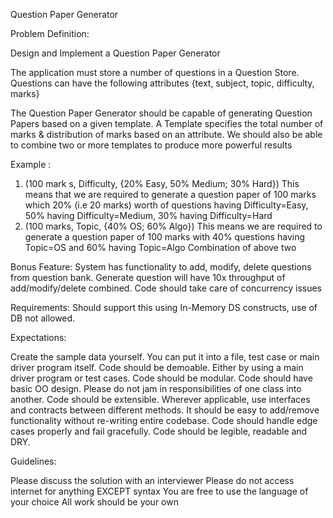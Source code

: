 Question Paper Generator

Problem Definition:

Design and Implement a Question Paper Generator

The application must store a number of questions in a Question Store. Questions can have the following attributes {text, subject, topic, difficulty, marks}

The Question Paper Generator should be capable of generating Question Papers based on a given template. A Template specifies the total number of marks & distribution of marks based on an attribute. We should also be able to combine two or more templates to produce more powerful results

Example :
1. (100 mark s, Difficulty, {20% Easy, 50% Medium; 30% Hard})
   This means that we are required to generate a question paper of 100 marks which 20% (i.e 20 marks) worth of questions having Difficulty=Easy, 50% having Difficulty=Medium, 30% having Difficulty=Hard
2. (100 marks, Topic, {40% OS; 60% Algo})
   This means we are required to generate a question paper of 100 marks with 40% questions having Topic=OS and 60% having Topic=Algo
   Combination of above two

Bonus Feature:
System has functionality to add, modify, delete questions from question bank. Generate question will have 10x throughput of add/modify/delete combined. Code should take care of concurrency issues

Requirements:
Should support this using In-Memory DS constructs, use of DB not allowed.

Expectations:


Create the sample data yourself. You can put it into a file, test case or main driver program itself.
Code should be demoable. Either by using a main driver program or test cases.
Code should be modular. Code should have basic OO design. Please do not jam in responsibilities of one class into another.
Code should be extensible. Wherever applicable, use interfaces and contracts between different methods. It should be easy to add/remove functionality without re-writing entire codebase.
Code should handle edge cases properly and fail gracefully.
Code should be legible, readable and DRY.

Guidelines:


Please discuss the solution with an interviewer
Please do not access internet for anything EXCEPT syntax
You are free to use the language of your choice
All work should be your own

